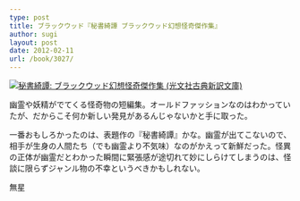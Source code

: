 ```yaml
---
type: post
title: ブラックウッド『秘書綺譚 ブラックウッド幻想怪奇傑作集』
author: sugi
layout: post
date: 2012-02-11
url: /book/3027/
---
```

<a href="http://www.amazon.co.jp/exec/obidos/ASIN/4334752322/chezsugi-22/ref=nosim/" onclick="_gaq.push(['_trackEvent', 'outbound-article', 'http://www.amazon.co.jp/exec/obidos/ASIN/4334752322/chezsugi-22/ref=nosim/', '']);" name="amazletlink" target="_blank"><img src="http://i0.wp.com/ecx.images-amazon.com/images/I/41mJZJRbmLL._SL160_.jpg?w=660" alt="秘書綺譚: ブラックウッド幻想怪奇傑作集 (光文社古典新訳文庫)" class="alignleft"  data-recalc-dims="1" /></a>

幽霊や妖精がでてくる怪奇物の短編集。オールドファッションなのはわかっていたが、だからこそ何か新しい発見があるんじゃないかと手に取った。

一番おもしろかったのは、表題作の『秘書綺譚』かな。幽霊が出てこないので、相手が生身の人間たち（でも幽霊より不気味）なのがかえって新鮮だった。怪異の正体が幽霊だとわかった瞬間に緊張感が途切れて妙にしらけてしまうのは、怪談に限らずジャンル物の不幸というべきかもしれない。

無星